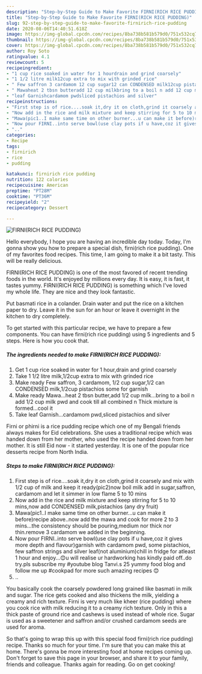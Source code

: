 ```yaml
---
description: "Step-by-Step Guide to Make Favorite FIRNI(RICH RICE PUDDING)"
title: "Step-by-Step Guide to Make Favorite FIRNI(RICH RICE PUDDING)"
slug: 92-step-by-step-guide-to-make-favorite-firnirich-rice-pudding
date: 2020-08-06T14:40:51.618Z
image: https://img-global.cpcdn.com/recipes/8ba738b581b579d0/751x532cq70/firnirich-rice-pudding-recipe-main-photo.jpg
thumbnail: https://img-global.cpcdn.com/recipes/8ba738b581b579d0/751x532cq70/firnirich-rice-pudding-recipe-main-photo.jpg
cover: https://img-global.cpcdn.com/recipes/8ba738b581b579d0/751x532cq70/firnirich-rice-pudding-recipe-main-photo.jpg
author: Roy Soto
ratingvalue: 4.1
reviewcount: 5
recipeingredient:
- "1 cup rice soaked in water for 1 hourdrain and grind coarsely"
- "1 1/2 litre milk12cup extra to mix with grinded rice"
- " Few saffron 3 cardamom 12 cup sugar12 can CONDENSED milk12cup pistachios some for garnish"
- " Mawaheat 2 tbsn butteradd 12 cup milkbring to a boil n add 12 cup milk pwd and cook till all combined n Thick mixture is formedcool it"
- "leaf Garnishcardamom pwdsliced pistachios and silver"
recipeinstructions:
- "First step is of rice....soak it,dry it on cloth,grind it coarsely and mix with 1/2 cup of milk and keep it ready(pic2)now boil milk add in sugar,saffron, cardamom and let it simmer in low flame 5 to 10 mins"
- "Now add in the rice and milk mixture and keep stirring for 5 to 10 mins,now add CONDENSED milk,pistachios (any dry fruit)"
- "Mawa(pic1..I make same time on other burner...u can make it before)recipe above..now add the mawa and cook for more 2 to 3 mins...the consistency should be pouring,medium nor thick nor thin.remove 3 cardamom we added in the beginning."
- "Now pour FIRNI..into serve bowl(use clay pots if u have,coz it gives more depth and flavour)garnish with cardamom pwd, some pistachios, few saffron strings and silver leaf(not aluminium)chill in fridge for atleast 1 hour and enjoy...😊u will realise ur hardworking has kindly paid off..do try.pls subscribe my #youtube blog Tanvi.s 25 yummy food blog and follow me up #cookpad for more such amazing recipes 😊"
- ".."
categories:
- Recipe
tags:
- firnirich
- rice
- pudding

katakunci: firnirich rice pudding 
nutrition: 122 calories
recipecuisine: American
preptime: "PT28M"
cooktime: "PT36M"
recipeyield: "2"
recipecategory: Dessert

---
```



![FIRNI(RICH RICE PUDDING)](https://img-global.cpcdn.com/recipes/8ba738b581b579d0/751x532cq70/firnirich-rice-pudding-recipe-main-photo.jpg)

Hello everybody, I hope you are having an incredible day today. Today, I'm gonna show you how to prepare a special dish, firni(rich rice pudding). One of my favorites food recipes. This time, I am going to make it a bit tasty. This will be really delicious.

FIRNI(RICH RICE PUDDING) is one of the most favored of recent trending foods in the world. It's enjoyed by millions every day. It is easy, it is fast, it tastes yummy. FIRNI(RICH RICE PUDDING) is something which I've loved my whole life. They are nice and they look fantastic.

Put basmati rice in a colander. Drain water and put the rice on a kitchen paper to dry. Leave it in the sun for an hour or leave it overnight in the kitchen to dry completely.


To get started with this particular recipe, we have to prepare a few components. You can have firni(rich rice pudding) using 5 ingredients and 5 steps. Here is how you cook that.

<!--inarticleads1-->

##### The ingredients needed to make FIRNI(RICH RICE PUDDING):

1. Get 1 cup rice soaked in water for 1 hour,drain and grind coarsely
1. Take 1 1/2 litre milk,1/2cup extra to mix with grinded rice
1. Make ready  Few saffron, 3 cardamom, 1/2 cup sugar,1/2 can CONDENSED milk,1/2cup pistachios some for garnish
1. Make ready  Mawa...heat 2 tbsn butter,add 1/2 cup milk...bring to a boil n add 1/2 cup milk pwd and cook till all combined n Thick mixture is formed...cool it
1. Take leaf Garnish...cardamom pwd,sliced pistachios and silver


Firni or phirni is a rice pudding recipe which one of my Bengali friends always makes for Eid celebrations. She uses a traditional recipe which was handed down from her mother, who used the recipe handed down from her mother. It is still Eid now - it started yesterday. It is one of the popular rice desserts recipe from North India. 

<!--inarticleads2-->

##### Steps to make FIRNI(RICH RICE PUDDING):

1. First step is of rice....soak it,dry it on cloth,grind it coarsely and mix with 1/2 cup of milk and keep it ready(pic2)now boil milk add in sugar,saffron, cardamom and let it simmer in low flame 5 to 10 mins
1. Now add in the rice and milk mixture and keep stirring for 5 to 10 mins,now add CONDENSED milk,pistachios (any dry fruit)
1. Mawa(pic1..I make same time on other burner...u can make it before)recipe above..now add the mawa and cook for more 2 to 3 mins...the consistency should be pouring,medium nor thick nor thin.remove 3 cardamom we added in the beginning.
1. Now pour FIRNI..into serve bowl(use clay pots if u have,coz it gives more depth and flavour)garnish with cardamom pwd, some pistachios, few saffron strings and silver leaf(not aluminium)chill in fridge for atleast 1 hour and enjoy...😊u will realise ur hardworking has kindly paid off..do try.pls subscribe my #youtube blog Tanvi.s 25 yummy food blog and follow me up #cookpad for more such amazing recipes 😊
1. ..


You basically cook the coarsely powdered long grained like basmati in milk and sugar. The rice gets cooked and also thickens the milk, yielding a creamy and rich texture. Firni is very much like kheer (rice pudding) where you cook rice with milk reducing it to a creamy rich texture. Only in this a thick paste of ground rice and cashews is used instead of whole rice. Sugar is used as a sweetener and saffron and/or crushed cardamom seeds are used for aroma. 

So that's going to wrap this up with this special food firni(rich rice pudding) recipe. Thanks so much for your time. I'm sure that you can make this at home. There's gonna be more interesting food at home recipes coming up. Don't forget to save this page in your browser, and share it to your family, friends and colleague. Thanks again for reading. Go on get cooking!
